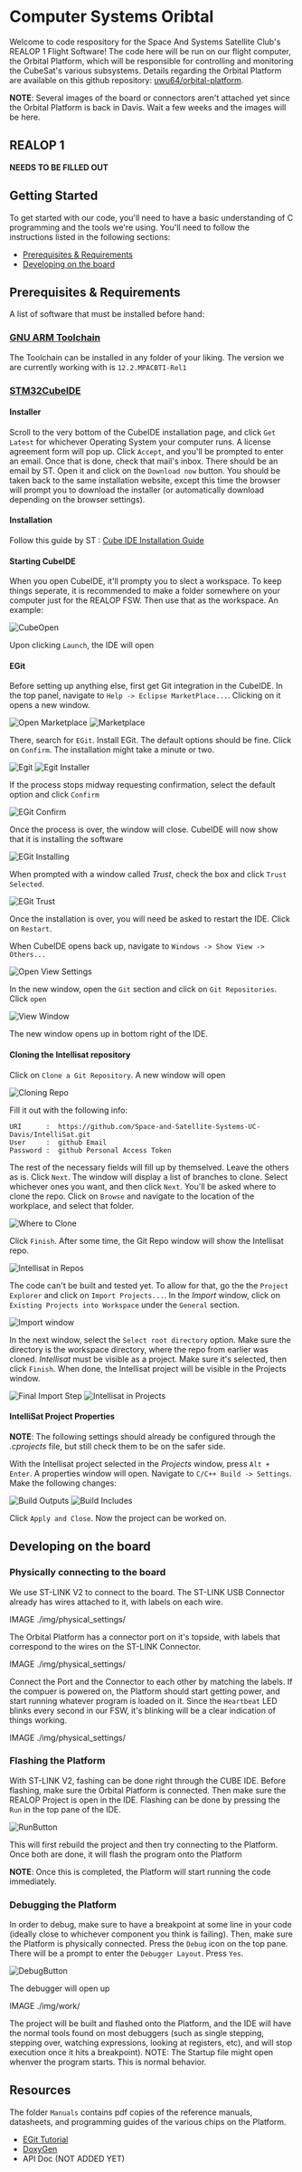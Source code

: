 
# Computer Systems Oribtal 
Welcome to code respository for the Space And Systems Satellite Club's REALOP 1 Flight Software! The code here will be run on our flight computer, the Orbital Platform, which will be responsible for controlling and monitoring the CubeSat's various subsystems. Details regarding the Orbital Platform are available on this github repository: [uwu64/orbital-platform](https://github.com/uwu64/orbital-platform).

**NOTE**: Several images of the board or connectors aren't attached yet since the Orbital Platform is back in Davis. Wait a few weeks and the images will be here.

## REALOP 1

**NEEDS TO BE FILLED OUT**

## Getting Started
To get started with our code, you'll need to have a basic understanding of C programming and the tools we're using. You'll need to follow the instructions listed in the following sections:
- [Prerequisites & Requirements](#Prerequisites-&-Requirements)
- [Developing on the board](#Developing-on-the-board)


## Prerequisites & Requirements

A list of software that must be installed before hand:

### [GNU ARM Toolchain](https://developer.arm.com/Tools%20and%20Software/GNU%20Toolchain)
The Toolchain can be installed in any folder of your liking. The version we are currently working with is `12.2.MPACBTI-Rel1`

### [STM32CubeIDE](https://www.st.com/en/development-tools/stm32cubeide.html#get-software)

#### Installer
Scroll to the very bottom of the CubeIDE installation page, and click `Get Latest` for whichever Operating System your computer runs. A license agreement form will pop up. Click `Accept`, and you'll be prompted to enter an email. Once that is done, check that mail's inbox. There should be an email by ST. Open it and click on the `Download now` button. You should be taken back to the same installation website, except this time the browser will prompt you to download the installer (or automatically download depending on the browser settings).

#### Installation
Follow this guide by ST : [Cube IDE Installation Guide](https://www.st.com/resource/en/user_manual/dm00603964-stm32cubeide-installation-guide-stmicroelectronics.pdf)
#### Starting CubeIDE
When you open CubeIDE, it'll prompty you to slect a workspace. To keep things seperate, it is recommended to make a folder somewhere on your computer just for the REALOP FSW. Then use that as the workspace. An example:

![CubeOpen](./img/install/ide/cude_ide_open.png)

Upon clicking `Launch`, the IDE will open

#### EGit
Before setting up anything else, first get Git integration in the CubeIDE. In the top panel, navigate to `Help -> Eclipse MarketPlace...`. Clicking on it opens a new window.

![Open Marketplace](./img/install/egit/egit_market.png)
![Marketplace](./img/install/egit/egit_marketplace.png)

There, search for `EGit`. Install EGit. The default options should be fine. Click on `Confirm`. The installation might take a minute or two.

![Egit](./img/install/egit/egit_EGit.png)
![Egit Installer](./img/install/egit/egit_confirm.png)

If the process stops midway requesting confirmation, select the default option and click `Confirm`

![EGit Confirm](./img/install/egit/egit_options.png)

Once the process is over, the window will close. CubeIDE will now show that it is installing the software

![EGit Installing](./img/install/egit/egit_installing.png)

When prompted with a window called *Trust*, check the box and click `Trust Selected`.

![EGit Trust](./img/install/egit/egit_trust.png)

Once the installation is over, you will need be asked to restart the IDE. Click on `Restart`.

When CubeIDE opens back up, navigate to `Windows -> Show View -> Others...`

![Open View Settings](./img/install/egit/egit_view.png)

In the new window, open the `Git` section and click on `Git Repositories`. Click `open`

![View Window](./img/install/egit/egit_repoview.png)

The new window opens up in bottom right of the IDE.

#### Cloning the Intellisat repository

Click on `Clone a Git Repository`. A new window will open

![Cloning Repo](./img/cloning/egit_cloning.png)

Fill it out with the following info:
```
URI      :  https://github.com/Space-and-Satellite-Systems-UC-Davis/IntelliSat.git
User     :  github Email
Password :  github Personal Access Token
```
The rest of the necessary fields will fill up by themselved. Leave the others as is. Click `Next`. The window will display a list of branches to clone. Select whichever ones you want, and then click `Next`. You'll be asked where to clone the repo. Click on `Browse` and navigate to the location of the workplace, and select that folder.

![Where to Clone](./img/cloning/egit_clonedest.png)

Click `Finish`. After some time, the Git Repo window will show the Intellisat repo.

![Intellisat in Repos](./img/cloning/egit_repoIntellisat.png)

The code can't be built and tested yet. To allow for that, go the the `Project Explorer` and click on `Import Projects...`. In the *Import* window, click on `Existing Projects into Workspace` under the `General` section.

![Import window](./img/cloning/egit_import.png)

In the next window, select the `Select root directory` option. Make sure the directory is the workspace directory, where the repo from earlier was cloned. *Intellisat* must be visible as a project. Make sure it's selected, then click `Finish`. When done, the Intellisat project will be visible in the Projects window.

![Final Import Step](./img/cloning/egit_importFinal.png)
![Intellisat in Projects](./img/cloning/project_intellisat.png)

#### IntelliSat Project Properties
**NOTE**: The following settings should already be configured through the *.cprojects* file, but still check them to be on the safer side.

With the Intellisat project selected in the *Projects* window, press `Alt + Enter`. A properties window will open. Navigate to `C/C++ Build -> Settings`. Make the following changes:

![Build Outputs](./img/project_settings/projects_output.png)
![Build Includes](./img/project_settings/projects_include.png)

Click `Apply and Close`. Now the project can be worked on.


## Developing on the board

### Physically connecting to the board
We use ST-LINK V2 to connect to the board. The ST-LINK USB Connector already has wires attached to it, with labels on each wire.

IMAGE ./img/physical_settings/

The Orbital Platform has a connector port on it's topside, with labels that correspond to the wires on the ST-LINK Connector. 

IMAGE ./img/physical_settings/

Connect the Port and the Connector to each other by matching the labels.
If the compuer is powered on, the Platform should start getting power, and start running whatever program is loaded on it. Since the `Heartbeat` LED blinks every second in our FSW, it's blinking will be a clear indication of things working.

IMAGE ./img/physical_settings/


### Flashing the Platform
With ST-LINK V2, fashing can be done right through the CUBE IDE. Before flashing, make sure the Orbital Platform is connected. Then make sure the REALOP Project is open in the IDE. Flashing can be done by pressing the `Run` in the top pane of the IDE.

![RunButton](./img/work/cube_ide_run_button.png)

This will first rebuild the project and then try connecting to the Platform. Once both are done, it will flash the program onto the Platform

**NOTE**: Once this is completed, the Platform will start running the code immediately.

### Debugging the Platform
In order to debug, make sure to have a breakpoint at some line in your code (ideally close to whichever component you think is failing). Then, make sure the Platform is physically connected. Press the `Debug` icon on the top pane. There will be a prompt to enter the `Debugger Layout`. Press `Yes`.

![DebugButton](./img/work/cube_ide_debug_button.png)

The debugger will open up

IMAGE ./img/work/

The project will be built and flashed onto the Platform, and the IDE will have the normal tools found on most debuggers (such as single stepping, stepping over, watching expressions, looking at registers, etc), and will stop execution once it hits a breakpoint).
NOTE: The Startup file might open whenver the program starts. This is normal behavior.


## Resources
The folder `Manuals` contains pdf copies of the reference manuals, datasheets, and programming guides of the various chips on the Platform.

- [EGit Tutorial](https://eclipsesource.com/blogs/tutorials/egit-tutorial/)
- [DoxyGen](https://www.doxygen.nl/manual/index.html)
- API Doc (NOT ADDED YET)

